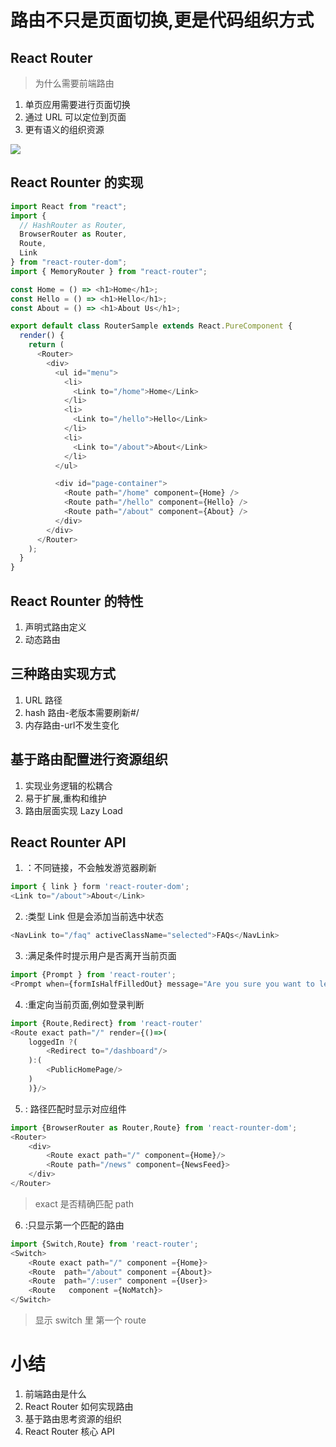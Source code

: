 # 路由不只是页面切换,更是代码组织方式

## React Router
> 为什么需要前端路由
1. 单页应用需要进行页面切换
2. 通过 URL 可以定位到页面
3. 更有语义的组织资源

![](http://ww1.sinaimg.cn/large/006rAlqhly1g0rwabjrgvj30kz0agwgn.jpg)

## React Rounter 的实现
```js
import React from "react";
import {
  // HashRouter as Router,
  BrowserRouter as Router,
  Route,
  Link
} from "react-router-dom";
import { MemoryRouter } from "react-router";

const Home = () => <h1>Home</h1>;
const Hello = () => <h1>Hello</h1>;
const About = () => <h1>About Us</h1>;

export default class RouterSample extends React.PureComponent {
  render() {
    return (
      <Router>
        <div>
          <ul id="menu">
            <li>
              <Link to="/home">Home</Link>
            </li>
            <li>
              <Link to="/hello">Hello</Link>
            </li>
            <li>
              <Link to="/about">About</Link>
            </li>
          </ul>

          <div id="page-container">
            <Route path="/home" component={Home} />
            <Route path="/hello" component={Hello} />
            <Route path="/about" component={About} />
          </div>
        </div>
      </Router>
    );
  }
}
```
## React Rounter 的特性
1. 声明式路由定义
2. 动态路由

## 三种路由实现方式
1. URL 路径
2. hash 路由-老版本需要刷新#/
3. 内存路由-url不发生变化

## 基于路由配置进行资源组织
1. 实现业务逻辑的松耦合
2. 易于扩展,重构和维护
3. 路由层面实现 Lazy Load

## React Rounter API
1. <Link>：不同链接，不会触发游览器刷新
```js
import { link } form 'react-router-dom';
<Link to="/about">About</Link>
```

2. <NavLink>:类型 Link 但是会添加当前选中状态
```js
<NavLink to="/faq" activeClassName="selected">FAQs</NavLink>
```

3. <Prompt>:满足条件时提示用户是否离开当前页面
```js
import {Prompt } from 'react-router';
<Prompt when={formIsHalfFilledOut} message="Are you sure you want to leave?" />
```

4. <Redirect>:重定向当前页面,例如登录判断
```js
import {Route,Redirect} from 'react-router'
<Route exact path="/" render={()=>(
    loggedIn ?(
        <Redirect to="/dashboard"/>
    ):(
        <PublicHomePage/>
    )
    )}/>
```

5. <Route>: 路径匹配时显示对应组件
```js
import {BrowserRouter as Router,Route} from 'react-rounter-dom';
<Router>
    <div>
        <Route exact path="/" component={Home}/>
        <Route path="/news" component={NewsFeed}>
    </div>
</Router>
```
> exact 是否精确匹配 path

6. <Switch>:只显示第一个匹配的路由
```js
import {Switch,Route} from 'react-router';
<Switch>
    <Route exact path="/" component ={Home}>
    <Route  path="/about" component ={About}>
    <Route  path="/:user" component ={User}>
    <Route   component ={NoMatch}>
</Switch>
```
> 显示 switch 里 第一个 route

# 小结
1. 前端路由是什么
2. React Router 如何实现路由
3. 基于路由思考资源的组织
4. React Router 核心 API
